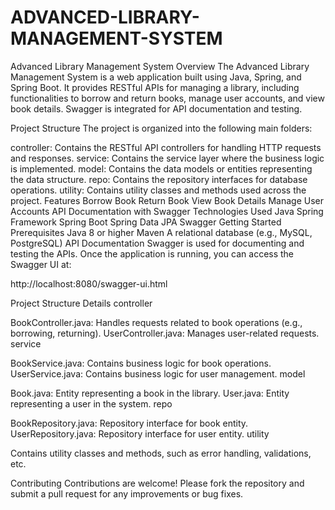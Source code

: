 # ADVANCED-LIBRARY-MANAGEMENT-SYSTEM
Advanced Library Management System
Overview
The Advanced Library Management System is a web application built using Java, Spring, and Spring Boot. It provides RESTful APIs for managing a library, including functionalities to borrow and return books, manage user accounts, and view book details. Swagger is integrated for API documentation and testing.

Project Structure
The project is organized into the following main folders:

controller: Contains the RESTful API controllers for handling HTTP requests and responses.
service: Contains the service layer where the business logic is implemented.
model: Contains the data models or entities representing the data structure.
repo: Contains the repository interfaces for database operations.
utility: Contains utility classes and methods used across the project.
Features
Borrow Book
Return Book
View Book Details
Manage User Accounts
API Documentation with Swagger
Technologies Used
Java
Spring Framework
Spring Boot
Spring Data JPA
Swagger
Getting Started
Prerequisites
Java 8 or higher
Maven
A relational database (e.g., MySQL, PostgreSQL)
API Documentation
Swagger is used for documenting and testing the APIs. Once the application is running, you can access the Swagger UI at:

http://localhost:8080/swagger-ui.html

Project Structure Details
controller

BookController.java: Handles requests related to book operations (e.g., borrowing, returning). UserController.java: Manages user-related requests. service

BookService.java: Contains business logic for book operations. UserService.java: Contains business logic for user management. model

Book.java: Entity representing a book in the library. User.java: Entity representing a user in the system. repo

BookRepository.java: Repository interface for book entity. UserRepository.java: Repository interface for user entity. utility

Contains utility classes and methods, such as error handling, validations, etc.

Contributing
Contributions are welcome! Please fork the repository and submit a pull request for any improvements or bug fixes.
